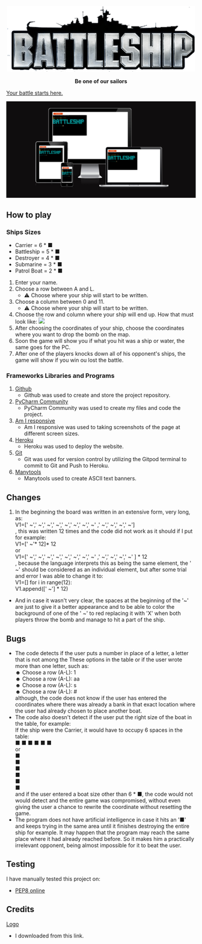 <p align="center"><img src="Pictures/Logo.png" width="500px" height="auto"></p>

**<p align="center">Be one of our sailors</p>**

[Your battle starts here.](https://coffee---shop.herokuapp.com/)
<p align="center"><img src="Pictures/Screenshot Game.png"></p>

## How to play

### Ships Sizes
- Carrier = 6 * ■
- Battleship = 5 * ■
- Destroyer = 4 * ■
- Submarine = 3 * ■
- Patrol Boat = 2 * ■

1. Enter your name.
2. Choose a row between A and L.
   - ⚠️ Choose where your ship will start to be written.
3. Choose a column between 0 and 11.
   - ⚠️ Choose where your ship will start to be written.
4. Choose the row and column where your ship will end up.
How that must look like:
   <img src="Pictures/example.png" width="500px" height="auto">
5. After choosing the coordinates of your ship, choose the coordinates where you want to drop the bomb on the map.
6. Soon the game will show you if what you hit was a ship or water, the same goes for the PC.
7. After one of the players knocks down all of his opponent's ships, the game will show if you win ou lost the battle.

### Frameworks Libraries and Programs

1. [Github](https://github.com/)
    - Github was used to create and store the project repository.
1. [PyCharm Community](https://www.jetbrains.com/pycharm/)
    - PyCharm Community was used to create my files and code the project.
1. [Am I responsive](http://ami.responsivedesign.is/)
    - Am I responsive was used to taking screenshots of the page at different screen sizes.
1. [Heroku](https://signup.heroku.com/)
    - Heroku was used to deploy the website.
1. [Git](https://git-scm.com/)
    - Git was used for version control by utilizing the Gitpod terminal to commit to Git and Push to Heroku.
1. [Manytools](https://manytools.org/hacker-tools/ascii-banner/)
    - Manytools used to create ASCII text banners.
    
## Changes

1. In the beginning the board was written in an extensive form, very long, as:<br>V1=[' ~',' ~',' ~',' ~',' ~',' ~',' ~',' ~' ,' ~',' ~',' ~',' ~']<br>, this was written 12 times and the code did not work as it should if I put for example: <br>V1=[' ~'* 12]* 12<br>or<br>V1=[' ~',' ~',' ~',' ~',' ~',' ~',' ~',' ~' ,' ~',' ~',' ~',' ~' ] * 12<br>, because the language interprets this as being the same element, the ' ~' should be considered as an individual element, but after some trial and error I was able to change it to: <br>V1=[] for i in range(12): <br>V1.append([' ~'] * 12)
 - And in case it wasn't very clear, the spaces at the beginning of the '~' are just to give it a better appearance and to be able to color the background of one of the ' ~' to red replacing it with 'X' when both players throw the bomb and manage to hit a part of the ship.


## Bugs
- The code detects if the user puts a number in place of a letter, a letter that is not among the These options in the table or if the user wrote more than one letter, such as:<br>☻ Choose a row (A-L): 1<br>☻ Choose a row (A-L): aa<br>☻ Choose a row (A-L): s<br>☻ Choose a row (A-L): #<br>although, the code does not know if the user has entered the coordinates where there was already a bank in that exact location where the user had already chosen to place another boat.
- The code also doesn't detect if the user put the right size of the boat in the table, for example:<br> If the ship were the Carrier, it would have to occupy 6 spaces in the table:<br>■ ■ ■ ■ ■ ■ <br>or<br>■<br>■<br>■<br>■<br>■<br>■<br>and if the user entered a boat size other than 6 * ■, the code would not would detect and the entire game was compromised, without even giving the user a chance to rewrite the coordinate without resetting the game.
- The program does not have artificial intelligence in case it hits an '■' and keeps trying in the same area until it finishes destroying the entire ship for example. It may happen that the program may reach the same place where it had already reached before. So it makes him a practically irrelevant opponent, being almost impossible for it to beat the user.


## Testing
I have manually tested this project on:

- [PEP8 online](http://pep8online.com/)

## Credits

[Logo](https://www.pngaaa.com/detail/318142)
+ I downloaded from this link.